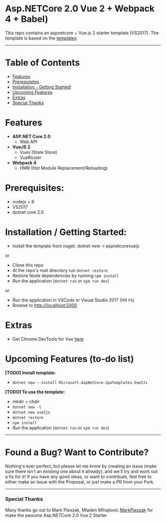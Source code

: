 # Asp.NETCore 2.0 Vue 2 + Webpack 4 + Babel)

This repo contains an aspnetcore + Vue.js 2 starter template (VS2017). The template is based
on the [templates](https://github.com/MarkPieszak/aspnetcore-Vue-starter)

---

# Table of Contents

*   [Features](#features)
*   [Prerequisites](#prerequisites)
*   [Installation - Getting Started!](#installation)
*   [Upcoming Features](#upcoming-features)
*   [Extras](#extras)
*   [Special Thanks](#special-thanks)

# Features

*   **ASP.NET Core 2.0**
    *   Web API
*   **VueJS 2**
    *   Vuex (State Store)
    *   VueRouter
*   **Webpack 4**
    *   HMR (Hot Module Replacement/Reloading)

# Prerequisites:

*   nodejs > 6
*   VS2017
*   dotnet core 2.0

# Installation / Getting Started:

*   Install the template from nuget: dotnet new -i aspnetcorevuejs

or

*   Clone this repo
*   At the repo's root directory run `dotnet restore`
*   Restore Node dependencies by running `npm install`
*   Run the application (`dotnet run` or `npm run dev`)

or

*   Run the application in VSCode or Visual Studio 2017 (Hit `F5`)
*   Browse to [http://localhost:5000](http://localhost:5000)

# Extras

*   Get Chrome DevTools for Vue [here](https://chrome.google.com/webstore/detail/vuejs-devtools/nhdogjmejiglipccpnnnanhbledajbpd)

# Upcoming Features (to-do list)

**[TODO] Install template:**

*   `dotnet new --install Microsoft.AspNetCore.SpaTemplates.Vue2Js`

**[TODO] To use the template:**

*   mkdir + chdir
*   `dotnet new -l`
*   `dotnet new vue2js`
*   `dotnet restore`
*   `npm install`
*   Run the application (`dotnet run` or `npm run dev`)

---

# Found a Bug? Want to Contribute?

Nothing's ever perfect, but please let me know by creating an issue (make sure there isn't an existing one about it already), and we'll try and work out a fix for it! If you have any good ideas, or want to contribute, feel free to either make an Issue with the Proposal, or just make a PR from your Fork.

---

### Special Thanks

Many thanks go out to Mark Pieszak, Mladen Mihajlovic [MarkPieszak](https://github.com/MarkPieszak) for make the awsome Asp.NETCore 2.0 Vue 2 Starter
